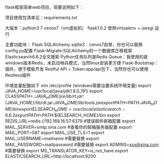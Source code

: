 flask框架简单web项目，简要说明如下：


项目使用包清单见：requirements.txt

大版本：python3.7 cenos7（vm虚拟机） flask1.0.2 
使用virtualenv + uwsgi 运行

主要功能块：
Flask
SQLAlchemy 
sqlite3：cenos7自带，你也可以替换config.py配置
Flask-Migrate:SQLAlchemy的一个数据库迁移框架
Elasticsearch6.6.2全文搜索
Python任务队列是Redis Queue：我使用的是windows版本Redis，未启动哨兵模式，当然linux安装更方便
Flask-Bootstrap：插件，便于模板开发
Restful APi + Token:app/api包下，当然你也可以使用Restless插件

环境变量配置如下
vim /etc/profile (windows需要设置系统环境变量)
export JAVA_HOME=/usr/local/java/jdk1.8.0_191/
export CLASSPATH=.:${JAVA_HOME}/jre/lib/rt.jar:${JAVA_HOME}/lib/dt.jar:${JAVA_HOME}/lib/tools.jar
export PATH=$PATH:${JAVA_HOME}/bin
export ELSEARCH_HOME=/usr/local/elasticsearch-6.6.2
export PATH=$PATH:${ELSEARCH_HOME}/bin
export REDIS_URL=redis://192.168.16.57:6379
#错误邮件邮箱配置
export MAIL_SERVER=smtp.sina.com #查看你的邮箱服务器配置
export MAIL_PORT=587
export MAIL_USE_TLS=1
export MAIL_USERNAME=mailname #需要替换
export MAIL_PASSWORD=mailpassword #需要替换
export ADMINS=xxx@sina.com #需要替换
export MS_TRANSLATOR_KEY=is_not_have
export ELASTICSEARCH_URL=http://localhost:9200
